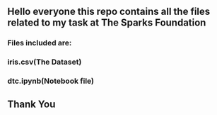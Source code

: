 ## Hello everyone this repo contains all the files related to my task at **The Sparks Foundation**
### Files included are:
### iris.csv(The Dataset)
### dtc.ipynb(Notebook file)
## Thank You
